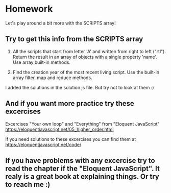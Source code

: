 # Homework

Let's play around a bit more with the SCRIPTS array!

## Try to get this info from the SCRIPTS array

1. All the scripts that start from letter 'A' and written from right to left ("rtl"). Return the result in an array of objects with a single property 'name'. Use array built-in methods.

2. Find the creation year of the most recent living script. Use the built-in array filter, map and reduce methods.

I added the solutions in the solution.js file. But try not to look at them :)

## And if you want more practice try these excercises

Excercises "Your own loop" and "Everything" from "Eloquent JavaScript" <https://eloquentjavascript.net/05_higher_order.html>

If you need solutions to these excercises you can find them at <https://eloquentjavascript.net/code/>

## If you have problems with any excercise try to read the chapter if the "Eloquent JavaScript". It realy is a great book at explaining things. Or try to reach me :)